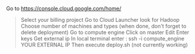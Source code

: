 Go to https://console.cloud.google.com/home/
> Select your billing project
> Go to Cloud Launcher
> look for Hadoop
> Choose number of machines and types (when done, don't forget to delete deployment)
> Go to compute engine 
> Click on master
> Edit
> Enter keys
> Get external ip 
> In local terminal enter : ssh -i compute_engine YOUR EXTERNAL IP
> Then execute deploy.sh (not currently working) 

